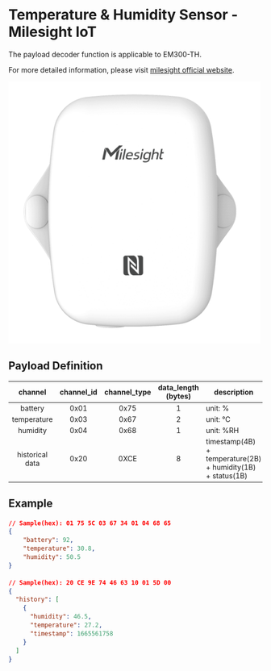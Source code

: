 # Temperature & Humidity Sensor - Milesight IoT

The payload decoder function is applicable to EM300-TH.

For more detailed information, please visit [milesight official website](https://www.milesight-iot.com).

![EM300-TH](EM300-TH.png)

## Payload Definition

|     channel     | channel_id | channel_type | data_length (bytes) | description                                                 |
| :-------------: | :--------: | :----------: | :-----------------: | ----------------------------------------------------------- |
|     battery     |    0x01    |     0x75     |          1          | unit: %                                                     |
|   temperature   |    0x03    |     0x67     |          2          | unit: ℃                                                     |
|    humidity     |    0x04    |     0x68     |          1          | unit: %RH                                                   |
| historical data |    0x20    |     0XCE     |          8          | timestamp(4B) + temperature(2B) + humidity(1B) + status(1B) |

## Example

```json
// Sample(hex): 01 75 5C 03 67 34 01 04 68 65
{
    "battery": 92,
    "temperature": 30.8,
    "humidity": 50.5
}

// Sample(hex): 20 CE 9E 74 46 63 10 01 5D 00
{
  "history": [
    {
      "humidity": 46.5,
      "temperature": 27.2,
      "timestamp": 1665561758
    }
  ]
}
```
